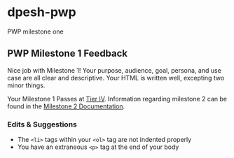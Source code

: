 # dpesh-pwp
PWP milestone one


## PWP Milestone 1 Feedback
Nice job with Milestone 1! Your purpose, audience, goal, persona, and use case are all clear and descriptive. Your HTML is written well, excepting two minor things.

Your Milestone 1 Passes at [Tier IV](https://bootcamp-coders.cnm.edu/projects/personal/rubric). Information regarding milestone 2 can be found in the [Milestone 2 Documentation](https://bootcamp-coders.cnm.edu/projects/personal/milestone-two).

### Edits &amp; Suggestions

- The `<li>` tags within your `<ol>` tag are not indented properly
- You have an extraneous `<p>` tag at the end of your body

